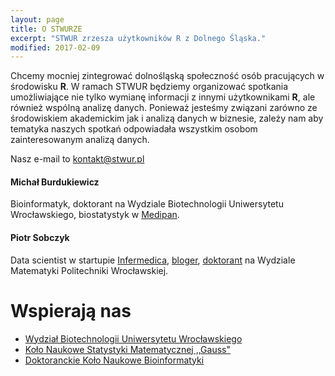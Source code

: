 ```yaml
---
layout: page
title: O STWURZE
excerpt: "STWUR zrzesza użytkowników R z Dolnego Śląska."
modified: 2017-02-09
---
```


Chcemy mocniej zintegrować dolnośląską społeczność osób pracujących w środowisku **R**. W ramach STWUR będziemy organizować spotkania umożliwiające nie tylko wymianę informacji z innymi użytkownikami **R**, ale również wspólną analizę danych. Ponieważ jesteśmy związani zarówno ze środowiskiem akademickim jak i analizą danych w biznesie, zależy nam aby tematyka naszych spotkań odpowiadała wszystkim osobom zainteresowanym analizą danych.

Nasz e-mail to kontakt@stwur.pl

#### Michał Burdukiewicz

Bioinformatyk, doktorant na Wydziale Biotechnologii Uniwersytetu Wrocławskiego, biostatystyk w [Medipan](http://www.medipan.de/).

#### Piotr Sobczyk

Data scientist w startupie [Infermedica](http://infermedica.com/), [bloger](http://szychtawdanych.pl/), 
[doktorant](http://prac.im.pwr.wroc.pl/~sobczyk/) na Wydziale Matematyki Politechniki Wrocławskiej.

# Wspierają nas

* [Wydział Biotechnologii Uniwersytetu Wrocławskiego](http://www.biotech.uni.wroc.pl/)
* [Koło Naukowe Statystyki Matematycznej ,,Gauss"](http://gauss.im.pwr.wroc.pl)
* [Doktoranckie Koło Naukowe Bioinformatyki](http://michbur.github.io/DKNB/)
